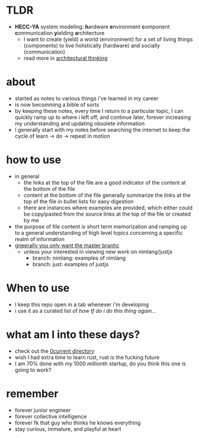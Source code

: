 # TLDR

- **HECC-YA** system modeling: **h**ardware **e**nvironment **c**omponent **c**ommunication **y**ielding **a**rchitecture
  - I want to create (yield) a world (environment) for a set of living things (components) to live holistically (hardware) and socially (communication)
  - read more in [architectural thinking](/0current/architectural%20thinking/heccya.md#hecc-ya-system-modeling)

# about

- started as notes to various things i've learned in my career
- is now becomming a bible of sorts
- by keeping these notes, every time I return to a particular topic, I can quickly ramp up to where i left off, and continue later, forever increasing my understanding and updating obsolete information
- I generally start with my notes before searching the internet to keep the cycle of learn -> do -> repeat in motion

# how to use

- in general
  - the links at the top of the file are a good indicator of the content at the bottom of the file
  - content at the bottom of the file generally summarize the links at the top of the file in bullet lists for easy digestion
  - there are instances where examples are provided, which either could be copy/pasted from the source links at the top of the file or created by me
- the purpose of file content is short term memorization and ramping up to a general understanding of high level topics concerning a specific realm of information
- [gneerally you only want  the master branhc](https://dev.to/patricksevat/optimize-your-git-clone-fetch-strategy-for-ci-pipeline-3pka)
  - unless your interested in viewing new work on nimlang/justjs
    - branch: nimlang: examples of nimlang
    - branch: just: examples of justjs

# When to use

- I keep this repo open in a tab whenever i'm developing
- i use it as a curated list of *how tf do i do this thing again...*

# what am I into these days?

- check out the [0current directory](./0current)
- wish I had extra time to learn rust, rust is the fucking future
- I am 70% done with my 1000 millionth startup, do you think this one is going to work?

# remember

- forever junior engineer
- forever collective intelligence
- forever fk that guy who thinks he knows everything
- stay curious, immature, and playful at heart
